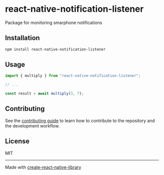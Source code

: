 # react-native-notification-listener
Package for monitoring smarphone notifications
## Installation

```sh
npm install react-native-notification-listener
```

## Usage

```js
import { multiply } from "react-native-notification-listener";

// ...

const result = await multiply(3, 7);
```

## Contributing

See the [contributing guide](CONTRIBUTING.md) to learn how to contribute to the repository and the development workflow.

## License

MIT

---

Made with [create-react-native-library](https://github.com/callstack/react-native-builder-bob)
